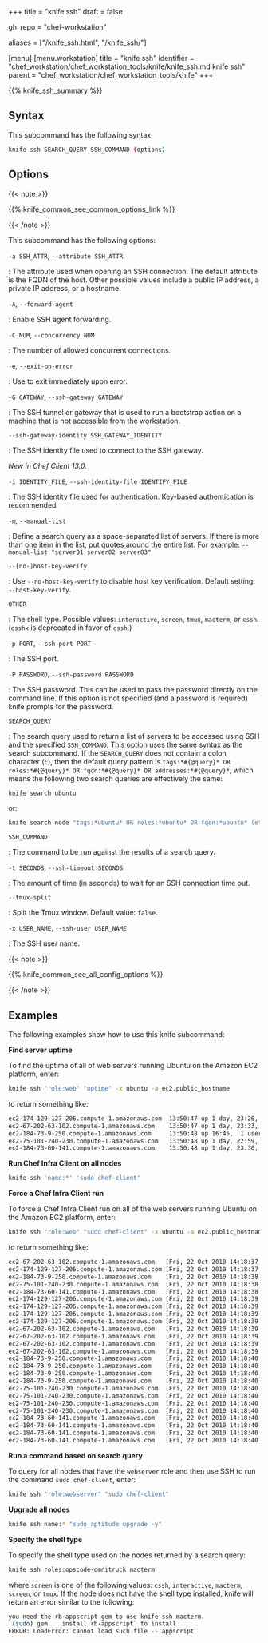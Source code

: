 +++
title = "knife ssh"
draft = false

gh_repo = "chef-workstation"

aliases = ["/knife_ssh.html", "/knife_ssh/"]

[menu]
  [menu.workstation]
    title = "knife ssh"
    identifier = "chef_workstation/chef_workstation_tools/knife/knife_ssh.md knife ssh"
    parent = "chef_workstation/chef_workstation_tools/knife"
+++

{{% knife_ssh_summary %}}

## Syntax

This subcommand has the following syntax:

``` bash
knife ssh SEARCH_QUERY SSH_COMMAND (options)
```

## Options

{{< note >}}

{{% knife_common_see_common_options_link %}}

{{< /note >}}

This subcommand has the following options:

`-a SSH_ATTR`, `--attribute SSH_ATTR`

: The attribute used when opening an SSH connection. The default attribute is the FQDN of the host. Other possible values include a public IP address, a private IP address, or a hostname.

`-A`, `--forward-agent`

: Enable SSH agent forwarding.

`-C NUM`, `--concurrency NUM`

: The number of allowed concurrent connections.

`-e`, `--exit-on-error`

: Use to exit immediately upon error.

`-G GATEWAY`, `--ssh-gateway GATEWAY`

: The SSH tunnel or gateway that is used to run a bootstrap action on a machine that is not accessible from the workstation.

`--ssh-gateway-identity SSH_GATEWAY_IDENTITY`

: The SSH identity file used to connect to the SSH gateway.

   *New in Chef Client 13.0.*

`-i IDENTITY_FILE`, `--ssh-identity-file IDENTIFY_FILE`

: The SSH identity file used for authentication. Key-based authentication is recommended.

`-m`, `--manual-list`

: Define a search query as a space-separated list of servers. If there is more than one item in the list, put quotes around the entire list. For example: `--manual-list "server01 server02 server03"`

`--[no-]host-key-verify`

: Use `--no-host-key-verify` to disable host key verification. Default setting: `--host-key-verify`.

`OTHER`

: The shell type. Possible values: `interactive`, `screen`, `tmux`, `macterm`, or `cssh`. (`csshx` is deprecated in favor of `cssh`.)

`-p PORT`, `--ssh-port PORT`

: The SSH port.

`-P PASSWORD`, `--ssh-password PASSWORD`

: The SSH password. This can be used to pass the password directly on the command line. If this option is not specified (and a password is required) knife prompts for the password.

`SEARCH_QUERY`

: The search query used to return a list of servers to be accessed using SSH and the specified `SSH_COMMAND`. This option uses the same syntax as the search subcommand. If the `SEARCH_QUERY` does not contain a colon character (`:`), then the default query pattern is `tags:*#{@query}* OR roles:*#{@query}* OR fqdn:*#{@query}* OR addresses:*#{@query}*`, which means the following two search queries are effectively the same:

<!-- -->

``` bash
knife search ubuntu
```

or:

``` bash
knife search node "tags:*ubuntu* OR roles:*ubuntu* OR fqdn:*ubuntu* (etc.)"
```

`SSH_COMMAND`

: The command to be run against the results of a search query.

`-t SECONDS`, `--ssh-timeout SECONDS`

: The amount of time (in seconds) to wait for an SSH connection time out.

`--tmux-split`

: Split the Tmux window. Default value: `false`.

`-x USER_NAME`, `--ssh-user USER_NAME`

: The SSH user name.

{{< note >}}

{{% knife_common_see_all_config_options %}}

{{< /note >}}

## Examples

The following examples show how to use this knife subcommand:

**Find server uptime**

To find the uptime of all of web servers running Ubuntu on the Amazon
EC2 platform, enter:

``` bash
knife ssh "role:web" "uptime" -x ubuntu -a ec2.public_hostname
```

to return something like:

``` bash
ec2-174-129-127-206.compute-1.amazonaws.com  13:50:47 up 1 day, 23:26,  1 user,  load average: 0.25, 0.18, 0.11
ec2-67-202-63-102.compute-1.amazonaws.com    13:50:47 up 1 day, 23:33,  1 user,  load average: 0.12, 0.13, 0.10
ec2-184-73-9-250.compute-1.amazonaws.com     13:50:48 up 16:45,  1 user,  load average: 0.30, 0.22, 0.13
ec2-75-101-240-230.compute-1.amazonaws.com   13:50:48 up 1 day, 22:59,  1 user,  load average: 0.24, 0.17, 0.11
ec2-184-73-60-141.compute-1.amazonaws.com    13:50:48 up 1 day, 23:30,  1 user,  load average: 0.32, 0.17, 0.15
```

**Run Chef Infra Client on all nodes**

``` bash
knife ssh 'name:*' 'sudo chef-client'
```

**Force a Chef Infra Client run**

To force a Chef Infra Client run on all of the web servers running
Ubuntu on the Amazon EC2 platform, enter:

``` bash
knife ssh "role:web" "sudo chef-client" -x ubuntu -a ec2.public_hostname
```

to return something like:

``` bash
ec2-67-202-63-102.compute-1.amazonaws.com   [Fri, 22 Oct 2010 14:18:37 +0000] INFO: Starting Chef Run (Version 0.9.10)
ec2-174-129-127-206.compute-1.amazonaws.com [Fri, 22 Oct 2010 14:18:37 +0000] INFO: Starting Chef Run (Version 0.9.10)
ec2-184-73-9-250.compute-1.amazonaws.com    [Fri, 22 Oct 2010 14:18:38 +0000] INFO: Starting Chef Run (Version 0.9.10)
ec2-75-101-240-230.compute-1.amazonaws.com  [Fri, 22 Oct 2010 14:18:38 +0000] INFO: Starting Chef Run (Version 0.9.10)
ec2-184-73-60-141.compute-1.amazonaws.com   [Fri, 22 Oct 2010 14:18:38 +0000] INFO: Starting Chef Run (Version 0.9.10)
ec2-174-129-127-206.compute-1.amazonaws.com [Fri, 22 Oct 2010 14:18:39 +0000] INFO: Chef Run complete in 1.419243 seconds
ec2-174-129-127-206.compute-1.amazonaws.com [Fri, 22 Oct 2010 14:18:39 +0000] INFO: cleaning the checksum cache
ec2-174-129-127-206.compute-1.amazonaws.com [Fri, 22 Oct 2010 14:18:39 +0000] INFO: Running report handlers
ec2-174-129-127-206.compute-1.amazonaws.com [Fri, 22 Oct 2010 14:18:39 +0000] INFO: Report handlers complete
ec2-67-202-63-102.compute-1.amazonaws.com   [Fri, 22 Oct 2010 14:18:39 +0000] INFO: Chef Run complete in 1.578265 seconds
ec2-67-202-63-102.compute-1.amazonaws.com   [Fri, 22 Oct 2010 14:18:39 +0000] INFO: cleaning the checksum cache
ec2-67-202-63-102.compute-1.amazonaws.com   [Fri, 22 Oct 2010 14:18:39 +0000] INFO: Running report handlers
ec2-67-202-63-102.compute-1.amazonaws.com   [Fri, 22 Oct 2010 14:18:39 +0000] INFO: Report handlers complete
ec2-184-73-9-250.compute-1.amazonaws.com    [Fri, 22 Oct 2010 14:18:40 +0000] INFO: Chef Run complete in 1.638884 seconds
ec2-184-73-9-250.compute-1.amazonaws.com    [Fri, 22 Oct 2010 14:18:40 +0000] INFO: cleaning the checksum cache
ec2-184-73-9-250.compute-1.amazonaws.com    [Fri, 22 Oct 2010 14:18:40 +0000] INFO: Running report handlers
ec2-184-73-9-250.compute-1.amazonaws.com    [Fri, 22 Oct 2010 14:18:40 +0000] INFO: Report handlers complete
ec2-75-101-240-230.compute-1.amazonaws.com  [Fri, 22 Oct 2010 14:18:40 +0000] INFO: Chef Run complete in 1.540257 seconds
ec2-75-101-240-230.compute-1.amazonaws.com  [Fri, 22 Oct 2010 14:18:40 +0000] INFO: cleaning the checksum cache
ec2-75-101-240-230.compute-1.amazonaws.com  [Fri, 22 Oct 2010 14:18:40 +0000] INFO: Running report handlers
ec2-75-101-240-230.compute-1.amazonaws.com  [Fri, 22 Oct 2010 14:18:40 +0000] INFO: Report handlers complete
ec2-184-73-60-141.compute-1.amazonaws.com   [Fri, 22 Oct 2010 14:18:40 +0000] INFO: Chef Run complete in 1.502489 seconds
ec2-184-73-60-141.compute-1.amazonaws.com   [Fri, 22 Oct 2010 14:18:40 +0000] INFO: cleaning the checksum cache
ec2-184-73-60-141.compute-1.amazonaws.com   [Fri, 22 Oct 2010 14:18:40 +0000] INFO: Running report handlers
ec2-184-73-60-141.compute-1.amazonaws.com   [Fri, 22 Oct 2010 14:18:40 +0000] INFO: Report handlers complete
```

**Run a command based on search query**

To query for all nodes that have the `webserver` role and then use SSH
to run the command `sudo chef-client`, enter:

``` bash
knife ssh "role:webserver" "sudo chef-client"
```

**Upgrade all nodes**

``` bash
knife ssh name:* "sudo aptitude upgrade -y"
```

**Specify the shell type**

To specify the shell type used on the nodes returned by a search query:

``` bash
knife ssh roles:opscode-omnitruck macterm
```

where `screen` is one of the following values: `cssh`, `interactive`,
`macterm`, `screen`, or `tmux`. If the node does not have the shell type
installed, knife will return an error similar to the following:

``` bash
you need the rb-appscript gem to use knife ssh macterm.
`(sudo) gem    install rb-appscript` to install
ERROR: LoadError: cannot load such file -- appscript
```

